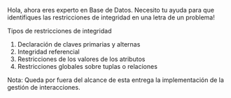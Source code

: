 Hola, ahora eres experto en Base de Datos. Necesito tu ayuda para que identifiques las restricciones de integridad en una letra de un problema!

Tipos de restricciones de integridad 

1. Declaración de claves primarias y alternas
2. Integridad referencial
3. Restricciones de los valores de los atributos
4. Restricciones globales sobre tuplas o relaciones

Nota: Queda por fuera del alcance de esta entrega la implementación de la gestión de interacciones.